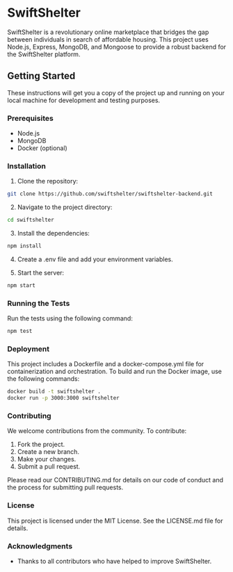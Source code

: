 # SwiftShelter

SwiftShelter is a revolutionary online marketplace that bridges the gap between individuals in search of affordable housing. This project uses Node.js, Express, MongoDB, and Mongoose to provide a robust backend for the SwiftShelter platform.

## Getting Started

These instructions will get you a copy of the project up and running on your local machine for development and testing purposes.

### Prerequisites

- Node.js
- MongoDB
- Docker (optional)

### Installation

1. Clone the repository:

```bash
git clone https://github.com/swiftshelter/swiftshelter-backend.git
```

2. Navigate to the project directory:

```bash
cd swiftshelter
```

3. Install the dependencies:

```bash
npm install
```

4. Create a .env file and add your environment variables.

5. Start the server:

```bash
npm start
```

### Running the Tests

Run the tests using the following command:

```bash
npm test
```

### Deployment

This project includes a Dockerfile and a docker-compose.yml file for containerization and orchestration. To build and run the Docker image, use the following commands:

```bash
docker build -t swiftshelter .
docker run -p 3000:3000 swiftshelter
```

### Contributing

We welcome contributions from the community. To contribute:

1. Fork the project.
2. Create a new branch.
3. Make your changes.
4. Submit a pull request.

Please read our CONTRIBUTING.md for details on our code of conduct and the process for submitting pull requests.

### License

This project is licensed under the MIT License. See the LICENSE.md file for details.

### Acknowledgments

- Thanks to all contributors who have helped to improve SwiftShelter.